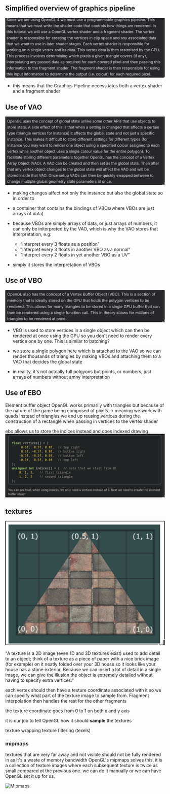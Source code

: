 ## Simplified overview of graphics pipeline
![Vertex to Fragment](pictures/vert_to_frag.png "Vertex to fragmentation")

- this means that the Graphics Pipeline necessitates both a vertex shader
and a fragment shader

## Use of VAO
![VAO](pictures/vao.png "Vertex Array Object")

- making changes affect not only the instance but also the global state
so in order to

- a container that contains the bindings of VBOs(where VBOs are just arrays of data)
- because VBOs are simply arrays of data, or just arrays of numbers,
 it can only be initerpreted by the VAO, which is why the VAO stores
 that interpretation, e.g:
    - “Interpret every 3 floats as a position”
    - “Interpret every 3 floats in another VBO as a normal”
    - “Interpret every 2 floats in yet another VBO as a UV”

- simply it stores the interpretation of VBOs

## Use of VBO
![VBO](pictures/vbo.png "Vertex Buffer Object")

- VBO is used to store vertices in a single object which can then be
rendered at once using the GPU so you don't need to render every vertice
one by one. This is similar to batching?

- we store a single polygon here which is attached to the VAO
 so we can render thousands of triangles by making VBOs
 and attaching them to a VAO that decides the global state

 - in reality, it's not actually full polgyons but points, or numbers, just
 arrays of numbers without amny interpretation

## Use of EBO

Element buffer object
OpenGL works primarily with triangles but because of the nature of the game
being composed of pixels -> meaning we work with quads instead of triangles
we end up reusing vertices during the construction of a rectangle when
passing in vertices to the vertex shader

ebo allows us to store the indices instead and does indexed drawing
![EBO Indices](pictures/ebo-indices.png "EBO Indices")

## textures

![Texture Coordinates](pictures/texture_coords.png "Texture Coordinates")

"A texture is a 2D image (even
1D and 3D textures exist) used to add detail to an object; think of a texture as a piece of paper with a
nice brick image (for example) on it neatly folded over your 3D house so it looks like your house
has a stone exterior. Because we can insert a lot of detail in a single image, we can give the illusion
the object is extremely detailed without having to specify extra vertices."

each vertex should then have a texture coordinate associated with it so we
can specify what part of the texture image to sample from. Fragment interpolation
then handles the rest for the other fragments

the texture coordinate goes from 0 to 1 on both x and y axis

it is our job to tell OpenGL how it should **sample** the textures

texture wrapping
texture filtering (texels)
 ### mipmaps
textures that are very far away and not visible should not be fully
rendered in as it's a waste of memory bandwidth
OpenGL's mipmaps solves this. it is a collection of texture images where
each subsequent texture is twice as small compared ot the previous one.
we can do it manually or we can have OpenGL set it up for us.

![Mipmaps](picture/mipmaps.png "Mipmaps")
